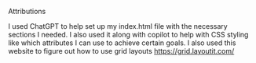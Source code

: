 Attributions

I used ChatGPT to help set up my index.html file with the necessary sections I needed. 
I also used it along with copilot to help with CSS styling like which attributes I can use
to achieve certain goals. I also used this website to figure out how to use grid layouts
https://grid.layoutit.com/
